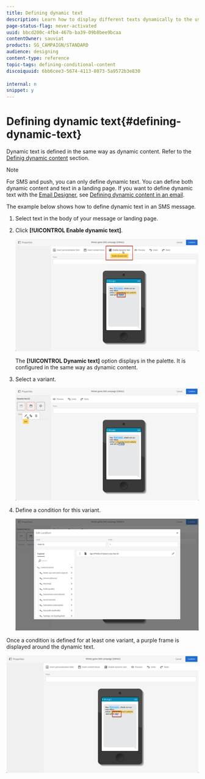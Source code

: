 ```yaml
---
title: Defining dynamic text
description: Learn how to display different texts dynamically to the user according to the conditions defined in Adobe Campaign.
page-status-flag: never-activated
uuid: bbcd200c-4fb4-467b-ba39-09b8bee9bcaa
contentOwner: sauviat
products: SG_CAMPAIGN/STANDARD
audience: designing
content-type: reference
topic-tags: defining-conditional-content
discoiquuid: 6bb6cee3-5674-4113-8073-5a9572b3e830

internal: n
snippet: y
---
```


# Defining dynamic text{#defining-dynamic-text}

Dynamic text is defined in the same way as dynamic content. Refer to the [Definig dynamic content](../../designing/using/personalization.md#defining-dynamic-content-in-an-email) section.

>[!NOTE]
>
>For SMS and push, you can only define dynamic text. You can define both dynamic content and text in a landing page. If you want to define dynamic text with the [Email Designer](../../designing/using/overview.md), see [Defining dynamic content in an email](../../designing/using/personalization.md#defining-dynamic-content-in-an-email).

The example below shows how to define dynamic text in an SMS message.

1. Select text in the body of your message or landing page.
1. Click **[!UICONTROL Enable dynamic text]**.

   ![](assets/dynamic_text_sms_1.png)

   The **[!UICONTROL Dynamic text]** option displays in the palette. It is configured in the same way as dynamic content.

1. Select a variant.

   ![](assets/dynamic_text_sms_2.png)

1. Define a condition for this variant.

   ![](assets/dynamic_text_sms_4.png)

Once a condition is defined for at least one variant, a purple frame is displayed around the dynamic text.

![](assets/dynamic_text_sms_3.png)

